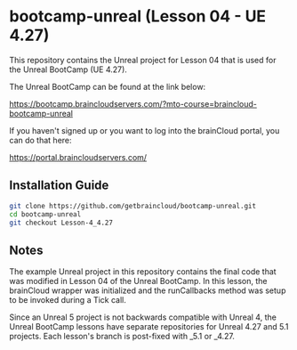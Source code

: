# bootcamp-unreal (Lesson 04 - UE 4.27)

This repository contains the Unreal project for Lesson 04 that is used for the Unreal BootCamp (UE 4.27).

The Unreal BootCamp can be found at the link below:

https://bootcamp.braincloudservers.com/?mto-course=braincloud-bootcamp-unreal


If you haven't signed up or you want to log into the brainCloud portal, you can do that here:

https://portal.braincloudservers.com/


## Installation Guide

```bash
git clone https://github.com/getbraincloud/bootcamp-unreal.git
cd bootcamp-unreal
git checkout Lesson-4_4.27
```

## Notes

The example Unreal project in this repository contains the final code that was modified in Lesson 04 of the Unreal BootCamp. In this lesson, the brainCloud wrapper was initialized and the runCallbacks method was setup to be invoked during a Tick call.

Since an Unreal 5 project is not backwards compatible with Unreal 4, the Unreal BootCamp lessons have separate repositories for Unreal 4.27 and 5.1 projects. Each lesson's branch is post-fixed with _5.1 or _4.27.
